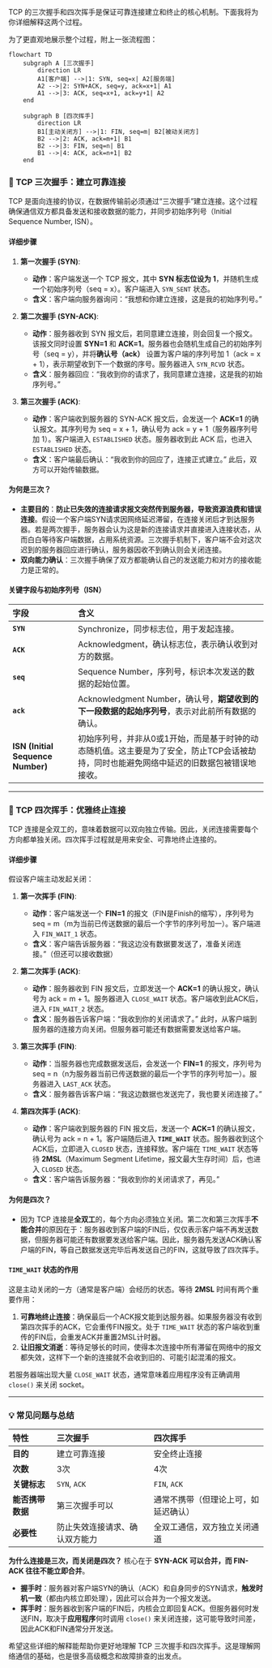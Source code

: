 TCP 的三次握手和四次挥手是保证可靠连接建立和终止的核心机制。下面我将为你详细解释这两个过程。

为了更直观地展示整个过程，附上一张流程图：

```mermaid
flowchart TD
    subgraph A [三次握手]
        direction LR
        A1[客户端] -->|1: SYN, seq=x| A2[服务端]
        A2 -->|2: SYN+ACK, seq=y, ack=x+1| A1
        A1 -->|3: ACK, seq=x+1, ack=y+1| A2
    end

    subgraph B [四次挥手]
        direction LR
        B1[主动关闭方] -->|1: FIN, seq=m| B2[被动关闭方]
        B2 -->|2: ACK, ack=m+1| B1
        B2 -->|3: FIN, seq=n| B1
        B1 -->|4: ACK, ack=n+1| B2
    end
```

### 🤝 TCP 三次握手：建立可靠连接

TCP 是面向连接的协议，在数据传输前必须通过“三次握手”建立连接。这个过程确保通信双方都具备发送和接收数据的能力，并同步初始序列号（Initial Sequence Number, ISN）。

#### 详细步骤

1.  **第一次握手 (SYN)**:
    *   **动作**：客户端发送一个 TCP 报文，其中 **SYN 标志位设为 1**，并随机生成一个初始序列号（seq = x）。客户端进入 `SYN_SENT` 状态。
    *   **含义**：客户端向服务器询问：“我想和你建立连接，这是我的初始序列号。”

2.  **第二次握手 (SYN-ACK)**:
    *   **动作**：服务器收到 SYN 报文后，若同意建立连接，则会回复一个报文。该报文同时设置 **SYN=1** 和 **ACK=1**。服务器也会随机生成自己的初始序列号（seq = y），并将**确认号（ack）** 设置为客户端的序列号加 1（ack = x + 1），表示期望收到下一个数据的序号。服务器进入 `SYN_RCVD` 状态。
    *   **含义**：服务器回应：“我收到你的请求了，我同意建立连接，这是我的初始序列号。”

3.  **第三次握手 (ACK)**:
    *   **动作**：客户端收到服务器的 SYN-ACK 报文后，会发送一个 **ACK=1** 的确认报文。其序列号为 seq = x + 1，确认号为 ack = y + 1（服务器序列号加 1）。客户端进入 `ESTABLISHED` 状态。服务器收到此 ACK 后，也进入 `ESTABLISHED` 状态。
    *   **含义**：客户端最后确认：“我收到你的回应了，连接正式建立。” 此后，双方可以开始传输数据。

#### 为何是三次？

*   **主要目的**：**防止已失效的连接请求报文突然传到服务器，导致资源浪费和错误连接**。假设一个客户端SYN请求因网络延迟滞留，在连接关闭后才到达服务器。若是两次握手，服务器会认为这是新的连接请求并直接进入连接状态，从而白白等待客户端数据，占用系统资源。三次握手机制下，客户端不会对这次迟到的服务器回应进行确认，服务器因收不到确认则会关闭连接。
*   **双向能力确认**：三次握手确保了双方都能确认自己的发送能力和对方的接收能力是正常的。

#### 关键字段与初始序列号（ISN）

| 字段 | 含义                                                                                             |
| :------------- | :------------------------------------------------------------------------------------------------------- |
| **`SYN`**        | Synchronize，同步标志位，用于发起连接。                                                                 |
| **`ACK`**        | Acknowledgment，确认标志位，表示确认收到对方的数据。                                                              |
| **`seq`**        | Sequence Number，序列号，标识本次发送的数据的起始位置。                                                              |
| **`ack`**        | Acknowledgment Number，确认号，**期望收到的下一段数据的起始序列号**，表示对此前所有数据的确认。                                |
| **ISN (Initial Sequence Number)** | 初始序列号，并非从0或1开始，而是基于时钟的动态随机值。这主要是为了安全，防止TCP会话被劫持，同时也能避免网络中延迟的旧数据包被错误地接收。 |

---

### 👋 TCP 四次挥手：优雅终止连接

TCP 连接是全双工的，意味着数据可以双向独立传输。因此，关闭连接需要每个方向都单独关闭。四次挥手过程就是用来安全、可靠地终止连接的。

#### 详细步骤

假设客户端主动发起关闭：

1.  **第一次挥手 (FIN)**:
    *   **动作**：客户端发送一个 **FIN=1** 的报文（FIN是Finish的缩写），序列号为 seq = m（m为当前已传送数据的最后一个字节的序列号加一）。客户端进入 `FIN_WAIT_1` 状态。
    *   **含义**：客户端告诉服务器：“我这边没有数据要发送了，准备关闭连接。”（但还可以接收数据）

2.  **第二次挥手 (ACK)**:
    *   **动作**：服务器收到 FIN 报文后，立即发送一个 **ACK=1** 的确认报文，确认号为 ack = m + 1。服务器进入 `CLOSE_WAIT` 状态。客户端收到此ACK后，进入 `FIN_WAIT_2` 状态。
    *   **含义**：服务器告诉客户端：“我收到你的关闭请求了。” 此时，从客户端到服务器的连接方向关闭。但服务器可能还有数据需要发送给客户端。

3.  **第三次挥手 (FIN)**:
    *   **动作**：当服务器也完成数据发送后，会发送一个 **FIN=1** 的报文，序列号为 seq = n（n为服务器当前已传送数据的最后一个字节的序列号加一）。服务器进入 `LAST_ACK` 状态。
    *   **含义**：服务器告诉客户端：“我这边数据也发送完了，我也要关闭连接了。”

4.  **第四次挥手 (ACK)**:
    *   **动作**：客户端收到服务器的 FIN 报文后，发送一个 **ACK=1** 的确认报文，确认号为 ack = n + 1。客户端随后进入 **`TIME_WAIT`** 状态。服务器收到这个ACK后，立即进入 `CLOSED` 状态，连接释放。客户端在 `TIME_WAIT` 状态等待 **2MSL**（Maximum Segment Lifetime，报文最大生存时间）后，也进入 `CLOSED` 状态。
    *   **含义**：客户端告诉服务器：“我收到你的关闭请求了，再见。”

#### 为何是四次？

*   因为 TCP 连接是**全双工**的，每个方向必须独立关闭。第二次和第三次挥手**不能合并**的原因在于：服务器收到客户端的FIN后，仅仅表示客户端不再发送数据，但服务器可能还有数据要发送给客户端。因此，服务器先发送ACK确认客户端的FIN，等自己数据发送完毕后再发送自己的FIN，这就导致了四次挥手。

#### `TIME_WAIT` 状态的作用

这是主动关闭的一方（通常是客户端）会经历的状态。等待 **2MSL** 时间有两个重要作用：
1.  **可靠地终止连接**：确保最后一个ACK报文能到达服务器。如果服务器没有收到第四次挥手的ACK，它会重传FIN报文。处于 `TIME_WAIT` 状态的客户端收到重传的FIN后，会重发ACK并重置2MSL计时器。
2.  **让旧报文消逝**：等待足够长的时间，使得本次连接中所有滞留在网络中的报文都失效，这样下一个新的连接就不会收到旧的、可能引起混淆的报文。

若服务器端出现大量 `CLOSE_WAIT` 状态，通常意味着应用程序没有正确调用 `close()` 来关闭 socket。

---

### 💡 常见问题与总结

| 特性 | 三次握手 | 四次挥手 |
| :--- | :--- | :--- |
| **目的** | 建立可靠连接 | 安全终止连接 |
| **次数** | 3次 | 4次 |
| **关键标志** | `SYN`, `ACK` | `FIN`, `ACK` |
| **能否携带数据** | 第三次握手可以 | 通常不携带（但理论上可，如延迟确认） |
| **必要性** | 防止失效连接请求、确认双方能力 | 全双工通信，双方独立关闭通道 |

**为什么连接是三次，而关闭是四次？**
核心在于 **SYN-ACK 可以合并，而 FIN-ACK 往往不能立即合并**。
*   **握手时**：服务器对客户端SYN的确认（ACK）和自身同步的SYN请求，**触发时机一致**（都由内核立即处理），因此可以合并为一个报文发送。
*   **挥手时**：服务器收到客户端的FIN后，内核会立即回复ACK。但服务器何时发送FIN，取决于**应用程序**何时调用 `close()` 来关闭连接，这可能导致时间差，因此ACK和FIN通常分开发送。

希望这些详细的解释能帮助你更好地理解 TCP 三次握手和四次挥手。这是理解网络通信的基础，也是很多高级概念和故障排查的出发点。
